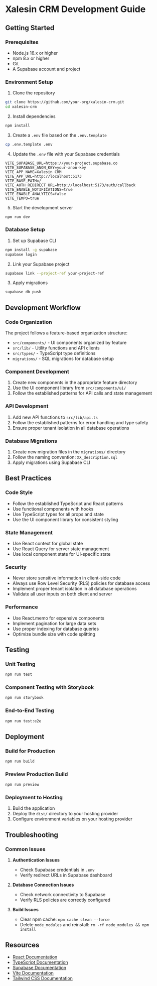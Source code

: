 # Xalesin CRM Development Guide

## Getting Started

### Prerequisites

- Node.js 16.x or higher
- npm 8.x or higher
- Git
- A Supabase account and project

### Environment Setup

1. Clone the repository

```bash
git clone https://github.com/your-org/xalesin-crm.git
cd xalesin-crm
```

2. Install dependencies

```bash
npm install
```

3. Create a `.env` file based on the `.env.template`

```bash
cp .env.template .env
```

4. Update the `.env` file with your Supabase credentials

```
VITE_SUPABASE_URL=https://your-project.supabase.co
VITE_SUPABASE_ANON_KEY=your-anon-key
VITE_APP_NAME=Xalesin CRM
VITE_APP_URL=http://localhost:5173
VITE_BASE_PATH=/
VITE_AUTH_REDIRECT_URL=http://localhost:5173/auth/callback
VITE_ENABLE_NOTIFICATIONS=true
VITE_ENABLE_ANALYTICS=false
VITE_TEMPO=true
```

5. Start the development server

```bash
npm run dev
```

### Database Setup

1. Set up Supabase CLI

```bash
npm install -g supabase
supabase login
```

2. Link your Supabase project

```bash
supabase link --project-ref your-project-ref
```

3. Apply migrations

```bash
supabase db push
```

## Development Workflow

### Code Organization

The project follows a feature-based organization structure:

- `src/components/` - UI components organized by feature
- `src/lib/` - Utility functions and API clients
- `src/types/` - TypeScript type definitions
- `migrations/` - SQL migrations for database setup

### Component Development

1. Create new components in the appropriate feature directory
2. Use the UI component library from `src/components/ui/`
3. Follow the established patterns for API calls and state management

### API Development

1. Add new API functions to `src/lib/api.ts`
2. Follow the established patterns for error handling and type safety
3. Ensure proper tenant isolation in all database operations

### Database Migrations

1. Create new migration files in the `migrations/` directory
2. Follow the naming convention: `XX_description.sql`
3. Apply migrations using Supabase CLI

## Best Practices

### Code Style

- Follow the established TypeScript and React patterns
- Use functional components with hooks
- Use TypeScript types for all props and state
- Use the UI component library for consistent styling

### State Management

- Use React context for global state
- Use React Query for server state management
- Use local component state for UI-specific state

### Security

- Never store sensitive information in client-side code
- Always use Row Level Security (RLS) policies for database access
- Implement proper tenant isolation in all database operations
- Validate all user inputs on both client and server

### Performance

- Use React.memo for expensive components
- Implement pagination for large data sets
- Use proper indexing for database queries
- Optimize bundle size with code splitting

## Testing

### Unit Testing

```bash
npm run test
```

### Component Testing with Storybook

```bash
npm run storybook
```

### End-to-End Testing

```bash
npm run test:e2e
```

## Deployment

### Build for Production

```bash
npm run build
```

### Preview Production Build

```bash
npm run preview
```

### Deployment to Hosting

1. Build the application
2. Deploy the `dist/` directory to your hosting provider
3. Configure environment variables on your hosting provider

## Troubleshooting

### Common Issues

1. **Authentication Issues**
   - Check Supabase credentials in `.env`
   - Verify redirect URLs in Supabase dashboard

2. **Database Connection Issues**
   - Check network connectivity to Supabase
   - Verify RLS policies are correctly configured

3. **Build Issues**
   - Clear npm cache: `npm cache clean --force`
   - Delete `node_modules` and reinstall: `rm -rf node_modules && npm install`

## Resources

- [React Documentation](https://reactjs.org/docs/getting-started.html)
- [TypeScript Documentation](https://www.typescriptlang.org/docs/)
- [Supabase Documentation](https://supabase.io/docs)
- [Vite Documentation](https://vitejs.dev/guide/)
- [Tailwind CSS Documentation](https://tailwindcss.com/docs)